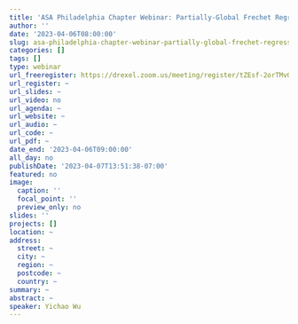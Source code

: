 ```yaml
---
title: 'ASA Philadelphia Chapter Webinar: Partially-Global Frechet Regression and Its Variable Selection '
author: ''
date: '2023-04-06T08:00:00'
slug: asa-philadelphia-chapter-webinar-partially-global-frechet-regression-and-its-variable-selection
categories: []
tags: []
type: webinar
url_freeregister: https://drexel.zoom.us/meeting/register/tZEsf-2orTMvGdRKJeO6AmOdrReE2KZhhdjB
url_register: ~
url_slides: ~
url_video: no
url_agenda: ~
url_website: ~
url_audio: ~
url_code: ~
url_pdf: ~
date_end: '2023-04-06T09:00:00'
all_day: no
publishDate: '2023-04-07T13:51:38-07:00'
featured: no
image:
  caption: ''
  focal_point: ''
  preview_only: no
slides: ''
projects: []
location: ~
address:
  street: ~
  city: ~
  region: ~
  postcode: ~
  country: ~
summary: ~
abstract: ~
speaker: Yichao Wu
---
```


<!--more-->
